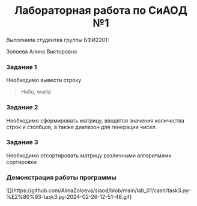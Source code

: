 <h1 style="text-align: center;">Лабораторная работа по СиАОД №1</h1>

Выполнила студентка группы БФИ2201:

Золоева Алина Викторовна

<h3>Задание 1</h3>
Необходимо вывести строку

>Hello, world
  
<h3>Задание 2</h3>
Необходимо сформировать матрицу, вводятся значения количества строк и столбцов, а также диапазон для генерации чисел.
  
<h3>Задание 3</h3>
Необходимо отсортировать матрицу различными алгоритмами сортировки

<h3>Демонстрация работы программы</h3>
![](https://github.com/AlinaZoloeva/siaod/blob/main/lab_01/cash/task3.py-%E2%80%93-task3.py-2024-02-26-12-51-48.gif)

